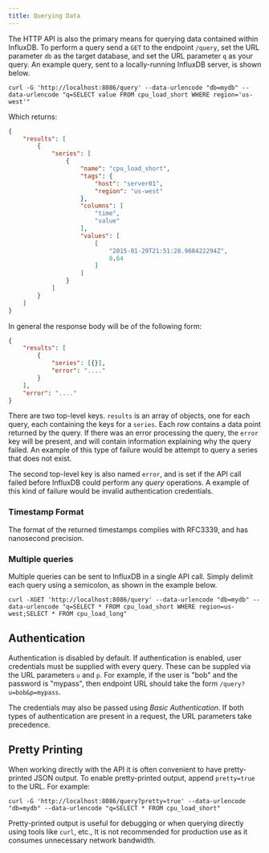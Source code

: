 ```yaml
---
title: Querying Data
---
```


The HTTP API is also the primary means for querying data contained within InfluxDB. To perform a query send a `GET` to the endpoint `/query`, set the URL parameter `db` as the target database, and set the URL parameter `q` as your query. An example query, sent to a locally-running InfluxDB server, is shown below.

```
curl -G 'http://localhost:8086/query' --data-urlencode "db=mydb" --data-urlencode "q=SELECT value FROM cpu_load_short WHERE region='us-west'"
```

Which returns:

```json
{
    "results": [
        {
            "series": [
                {
                    "name": "cpu_load_short",
                    "tags": {
                        "host": "server01",
                        "region": "us-west"
                    },
                    "columns": [
                        "time",
                        "value"
                    ],
                    "values": [
                        [
                            "2015-01-29T21:51:28.968422294Z",
                            0.64
                        ]
                    ]
                }
            ]
        }
    ]
}
```

In general the response body will be of the following form:

```json
{
    "results": [
        {
            "series": [{}],
            "error": "...."
        }
    ],
    "error": "...."
}
```

There are two top-level keys. `results` is an array of objects, one for each query, each containing the keys for a `series`. Each _row_ contains a data point returned by the query. If there was an error processing the query, the `error` key will be present, and will contain information explaining why the query failed. An example of this type of failure would be attempt to query a series that does not exist.

The second top-level key is also named `error`, and is set if the API call failed before InfluxDB could perform any *query* operations. A example of this kind of failure would be invalid authentication credentials.

### Timestamp Format
The format of the returned timestamps complies with RFC3339, and has nanosecond precision.

### Multiple queries

Multiple queries can be sent to InfluxDB in a single API call. Simply delimit each query using a semicolon, as shown in the example below.

```
curl -XGET 'http://localhost:8086/query' --data-urlencode "db=mydb" --data-urlencode "q=SELECT * FROM cpu_load_short WHERE region=us-west;SELECT * FROM cpu_load_long"
```

## Authentication
Authentication is disabled by default. If authentication is enabled, user credentials must be supplied with every query. These can be suppled via the URL parameters `u` and `p`. For example, if the user is "bob" and the password is "mypass", then endpoint URL should take the form `/query?u=bob&p=mypass`.

The credentials may also be passed using _Basic Authentication_. If both types of authentication are present in a request, the URL parameters take precedence.

## Pretty Printing
When working directly with the API it is often convenient to have pretty-printed JSON output. To enable pretty-printed output, append `pretty=true` to the URL. For example:

```
curl -G 'http://localhost:8086/query?pretty=true' --data-urlencode "db=mydb" --data-urlencode "q=SELECT * FROM cpu_load_short"
```

Pretty-printed output is useful for debugging or when querying directly using tools like `curl`, etc., It is not recommended for production use as it consumes unnecessary network bandwidth.
